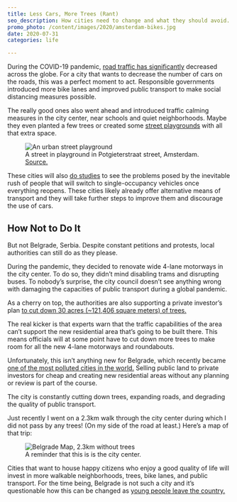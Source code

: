 ```yaml
---
title: Less Cars, More Trees (Rant)
seo_description: How cities need to change and what they should avoid.
promo_photo: /content/images/2020/amsterdam-bikes.jpg
date: 2020-07-31
categories: life

---
```


During the COVID-19 pandemic, [road traffic has significantly](https://www.theguardian.com/world/ng-interactive/2020/apr/27/the-traffic-data-that-shows-the-road-into-and-out-of-covid-19-lockdown) decreased across the globe. For a city that wants to decrease the number of cars on the roads, this was a perfect moment to act. Responsible governments introduced more bike lanes and improved public transport to make social distancing measures possible.

The really good ones also went ahead and introduced traffic calming measures in the city center, near schools and quiet neighborhoods. Maybe they even planted a few trees or created some [street playgrounds](https://www.youtube.com/watch?v=ybFG-GyS_38) with all that extra space.

<figure class="blog-post-image"><img src="/content/images/2020/carve-potgieterstraat.jpg" alt="An urban street playground" /><figcaption>A street in playground in Potgieterstraat street, Amsterdam. <a href="http://landezine.com/index.php/2012/06/potgieterstraat-by-carve-landscape-architecture/" title="Source on Landezine.com">Source.</a></figcaption></figure>

These cities will also [do studies](https://arxiv.org/abs/2005.01610) to see the problems posed by the inevitable rush of people that will switch to single-occupancy vehicles once everything reopens. These cities likely already offer alternative means of transport and they will take further steps to improve them and discourage the use of cars.

## How Not to Do It

But not Belgrade, Serbia. Despite constant petitions and protests, local authorities can still do as they please.

During the pandemic, they decided to renovate wide 4-lane motorways in the city center. To do so, they didn’t mind disabling trams and disrupting buses. To nobody’s surprise, the city council doesn’t see anything wrong with damaging the capacities of public transport during a global pandemic.

As a cherry on top, the authorities are also supporting a private investor’s plan [to cut down 30 acres (~121,406 square meters) of trees.](http://beobuild.rs/ko%C5%A1utnjak-na-udaru-investitora-p2943.html)

The real kicker is that experts warn that the traffic capabilities of the area can’t support the new residential area that’s going to be built there. This means officials will at some point have to cut down more trees to make room for all the new 4-lane motorways and roundabouts.

Unfortunately, this isn’t anything new for Belgrade, which recently became [one of the most polluted cities in the world.](https://www.reuters.com/article/us-serbia-pollution-air/belgrade-joins-worlds-most-polluted-cities-as-farmers-torch-fields-idUSKBN1X3293) Selling public land to private investors for cheap and creating new residential areas without any planning or review is part of the course.

The city is constantly cutting down trees, expanding roads, and degrading the quality of public transport.

Just recently I went on a 2.3km walk through the city center during which I did not pass by any trees! (On my side of the road at least.) Here’s a map of that trip:

<figure class="blog-post-image"><img src="/content/images/2020/belgrade-map-no-trees.png" alt="Belgrade Map, 2.3km without trees" /><figcaption>A reminder that this is is the city center.</figcaption></figure>

Cities that want to house happy citizens who enjoy a good quality of life will invest in more walkable neighborhoods, trees, bike lanes, and public transport. For the time being, Belgrade is not such a city and it’s questionable how this can be changed as [young people leave the country.](https://www.bloomberg.com/news/articles/2019-02-26/serbia-tackles-plummeting-population-that-s-plaguing-the-balkans)
